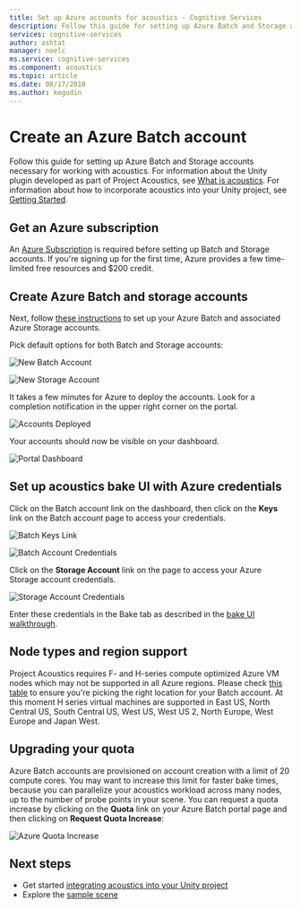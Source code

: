 ```yaml
---
title: Set up Azure accounts for acoustics - Cognitive Services
description: Follow this guide for setting up Azure Batch and Storage accounts necessary for working with acoustics.
services: cognitive-services
author: ashtat
manager: noelc
ms.service: cognitive-services
ms.component: acoustics
ms.topic: article
ms.date: 08/17/2018
ms.author: kegodin
---
```


# Create an Azure Batch account
Follow this guide for setting up Azure Batch and Storage accounts necessary for working with acoustics. For information about the Unity plugin developed as part of Project Acoustics, see [What is acoustics](what-is-acoustics.md). For information about how to incorporate acoustics into your Unity project, see [Getting Started](getting-started.md).  

## Get an Azure subscription
An [Azure Subscription](https://azure.microsoft.com/en-us/free/) is required before setting up Batch and Storage accounts. If you're signing up for the first time, Azure provides a few time-limited free resources and $200 credit.

## Create Azure Batch and storage accounts
Next, follow [these instructions](https://docs.microsoft.com/en-us/azure/batch/batch-account-create-portal) to set up your Azure Batch and associated Azure Storage accounts.

Pick default options for both Batch and Storage accounts:
  
  ![New Batch Account](media/NewBatchAccountCreate.png)

  ![New Storage Account](media/BatchStorageAccountCreate.png)

It takes a few minutes for Azure to deploy the accounts. Look for a completion notification in the upper right corner on the portal.
  
  ![Accounts Deployed](media/BatchAccountsDeployNotification.png)

Your accounts should now be visible on your dashboard.
  
  ![Portal Dashboard](media/AzurePortalDashboard.png)

## Set up acoustics bake UI with Azure credentials
Click on the Batch account link on the dashboard, then click on the **Keys** link on the Batch account page to access your credentials.
  
  ![Batch Keys Link](media/BatchAccessKeys.png)

  ![Batch Account Credentials](media/BatchKeysInfo.png)

Click on the **Storage Account** link on the page to access your Azure Storage account credentials.
  
  ![Storage Account Credentials](media/StorageKeysInfo.png)

Enter these credentials in the Bake tab as described in the [bake UI walkthrough](bakeuiwalkthrough.md).

## Node types and region support
Project Acoustics requires F- and H-series compute optimized Azure VM nodes which may not be supported in all Azure regions. Please check [this table](https://azure.microsoft.com/en-us/global-infrastructure/services)
to ensure you're picking the right location for your Batch account. At this moment H series virtual machines are supported in East US, North Central US, South Central US, West US, West US 2, North Europe, West Europe and Japan West.

## Upgrading your quota
Azure Batch accounts are provisioned on account creation with a limit of 20 compute cores. You may want to increase this limit for faster bake times, because you can parallelize your acoustics workload across many nodes, up to the number of probe points in your scene. You can request a quota increase by clicking on the **Quota** link on your Azure Batch portal page and then clicking on **Request Quota Increase**:

![Azure Quota Increase](media/azurequotas.png)

## Next steps
* Get started [integrating acoustics into your Unity project](getting-started.md)
* Explore the [sample scene](sample-walkthrough.md)

